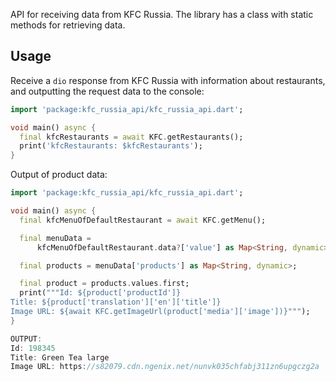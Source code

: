 API for receiving data from KFC Russia. The library has a class with static methods for retrieving data.

## Usage

Receive a `dio` response from KFC Russia with information about restaurants, and outputting the request data to the console:

```dart
import 'package:kfc_russia_api/kfc_russia_api.dart';

void main() async {
  final kfcRestaurants = await KFC.getRestaurants();
  print('kfcRestaurants: $kfcRestaurants');
}
```

Output of product data:
```dart
import 'package:kfc_russia_api/kfc_russia_api.dart';

void main() async {
  final kfcMenuOfDefaultRestaurant = await KFC.getMenu();

  final menuData =
      kfcMenuOfDefaultRestaurant.data?['value'] as Map<String, dynamic>;

  final products = menuData['products'] as Map<String, dynamic>;

  final product = products.values.first;
  print("""Id: ${product['productId']}
Title: ${product['translation']['en']['title']}
Image URL: ${await KFC.getImageUrl(product['media']['image'])}""");
}

OUTPUT:
Id: 198345
Title: Green Tea large
Image URL: https://s82079.cdn.ngenix.net/nunvk035chfabj311zn6upgczg2a
```

